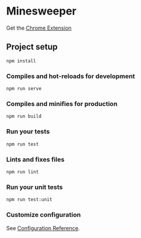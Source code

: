 # Minesweeper

Get the [Chrome Extension](https://chrome.google.com/webstore/detail/minesweeper-extension/mlbddfjjjedjeablobkakcbmenmpkoag?hl=en)

## Project setup
```
npm install
```

### Compiles and hot-reloads for development
```
npm run serve
```

### Compiles and minifies for production
```
npm run build
```

### Run your tests
```
npm run test
```

### Lints and fixes files
```
npm run lint
```

### Run your unit tests
```
npm run test:unit
```

### Customize configuration
See [Configuration Reference](https://cli.vuejs.org/config/).

